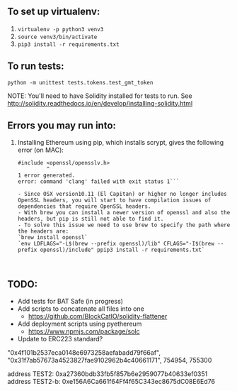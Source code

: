 ## To set up virtualenv:

1. `virtualenv -p python3 venv3`
2. `source venv3/bin/activate`
3. `pip3 install -r requirements.txt`

## To run tests:

`python -m unittest tests.tokens.test_gmt_token`

NOTE: You'll need to have Solidity installed for tests to run. See http://solidity.readthedocs.io/en/develop/installing-solidity.html

## Errors you may run into:
1. Installing Ethereum using pip, which installs scrypt, gives the following error (on MAC):
    ```fatal error: 'openssl/opensslv.h' file not found
    #include <openssl/opensslv.h>
             ^
    1 error generated.
    error: command 'clang' failed with exit status 1```

    - Since OSX version10.11 (El Capitan) or higher no longer includes OpenSSL headers, you will start to have compilation issues of dependencies that require OpenSSL headers.
    - With brew you can install a newer version of openssl and also the headers, but pip is still not able to find it. 
    - To solve this issue we need to use brew to specify the path where the headers are:
    `brew install openssl`
    `env LDFLAGS="-L$(brew --prefix openssl)/lib" CFLAGS="-I$(brew --prefix openssl)/include" ppip3 install -r requirements.txt`



## TODO: 
- Add tests for BAT Safe (in progress)
- Add scripts to concatenate all files into one
    - https://github.com/BlockCatIO/solidity-flattener
- Add deployment scripts using pyethereum
    - https://www.npmjs.com/package/solc
- Update to ERC223 standard?

"0x4f101b2537eca0148e6973258aefabadd79f66af", "0x31f7ab57673a4523827fae9102962b4c40661171", 754954, 755300

address TEST2: 0xa27360bdb33fb5f857b6e2959077b40633ef0351
address TEST2-b: 0xe156A6Ca661f64Ff4f65C343ec8675dC08E6Ed76
